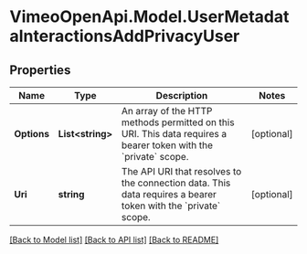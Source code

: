 # VimeoOpenApi.Model.UserMetadataInteractionsAddPrivacyUser
## Properties

Name | Type | Description | Notes
------------ | ------------- | ------------- | -------------
**Options** | **List&lt;string&gt;** | An array of the HTTP methods permitted on this URI. This data requires a bearer token with the &#x60;private&#x60; scope. | [optional] 
**Uri** | **string** | The API URI that resolves to the connection data. This data requires a bearer token with the &#x60;private&#x60; scope. | [optional] 

[[Back to Model list]](../README.md#documentation-for-models) [[Back to API list]](../README.md#documentation-for-api-endpoints) [[Back to README]](../README.md)

